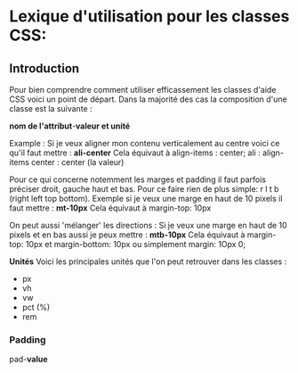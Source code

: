 # Lexique d'utilisation pour les classes CSS:

## Introduction

Pour bien comprendre comment utiliser efficassement les classes d'aide CSS voici un point de départ.
Dans la majorité des cas la composition d'une classe est la suivante :

**nom de l'attribut**-**valeur et unité**

Example : Si je veux aligner mon contenu verticalement au centre voici ce qu'il faut mettre :
**ali-center**
Cela équivaut à align-items : center;
ali : align-items
center : center (la valeur)

Pour ce qui concerne notemment les marges et padding il faut parfois préciser droit, gauche haut et bas. Pour ce faire rien de plus simple: r l t b (right left top bottom).
Exemple si je veux une marge en haut de 10 pixels il faut mettre :
**mt-10px**
Cela équivaut à margin-top: 10px

On peut aussi 'mélanger' les directions :
Si je veux une marge en haut de 10 pixels et en bas aussi je peux mettre :
**mtb-10px**
Cela équivaut à margin-top: 10px et margin-bottom: 10px ou simplement margin: 1Opx 0;

**Unités**
Voici les principales unités que l'on peut retrouver dans les classes :

- px
- vh
- vw
- pct (%)
- rem

### Padding

pad-**value**
